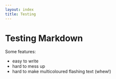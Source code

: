 ```yaml
---
layout: index
title: Testing
---
```

# Testing Markdown

Some features:
* easy to write
* hard to mess up
* hard to make multicoloured flashing text (whew!)

       